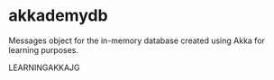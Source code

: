 # akkademydb
Messages object for the in-memory database created using Akka for learning purposes.

LEARNINGAKKAJG
